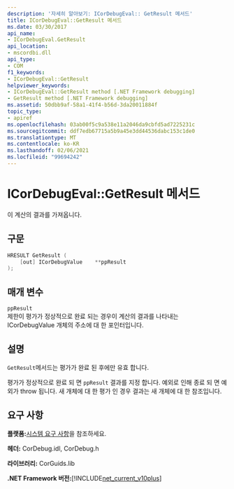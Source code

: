 ```yaml
---
description: '자세히 알아보기: ICorDebugEval:: GetResult 메서드'
title: ICorDebugEval::GetResult 메서드
ms.date: 03/30/2017
api_name:
- ICorDebugEval.GetResult
api_location:
- mscordbi.dll
api_type:
- COM
f1_keywords:
- ICorDebugEval::GetResult
helpviewer_keywords:
- ICorDebugEval::GetResult method [.NET Framework debugging]
- GetResult method [.NET Framework debugging]
ms.assetid: 50dbb9af-58a1-41f4-b56d-3da20011884f
topic_type:
- apiref
ms.openlocfilehash: 03ab00f5c9a538e11a2046da9cbfd5ad7225231c
ms.sourcegitcommit: ddf7edb67715a5b9a45e3dd44536dabc153c1de0
ms.translationtype: MT
ms.contentlocale: ko-KR
ms.lasthandoff: 02/06/2021
ms.locfileid: "99694242"
---
```

# <a name="icordebugevalgetresult-method"></a>ICorDebugEval::GetResult 메서드

이 계산의 결과를 가져옵니다.  
  
## <a name="syntax"></a>구문  
  
```cpp  
HRESULT GetResult (  
    [out] ICorDebugValue    **ppResult  
);  
```  
  
## <a name="parameters"></a>매개 변수  

 `ppResult`  
 제한이 평가가 정상적으로 완료 되는 경우이 계산의 결과를 나타내는 ICorDebugValue 개체의 주소에 대 한 포인터입니다.  
  
## <a name="remarks"></a>설명  

 `GetResult`메서드는 평가가 완료 된 후에만 유효 합니다.  
  
 평가가 정상적으로 완료 되 면 `ppResult` 결과를 지정 합니다. 예외로 인해 종료 되 면 예외가 throw 됩니다. 새 개체에 대 한 평가 인 경우 결과는 새 개체에 대 한 참조입니다.  
  
## <a name="requirements"></a>요구 사항  

 **플랫폼:**[시스템 요구 사항](../../get-started/system-requirements.md)을 참조하세요.  
  
 **헤더:** CorDebug.idl, CorDebug.h  
  
 **라이브러리:** CorGuids.lib  
  
 **.NET Framework 버전:**[!INCLUDE[net_current_v10plus](../../../../includes/net-current-v10plus-md.md)]
